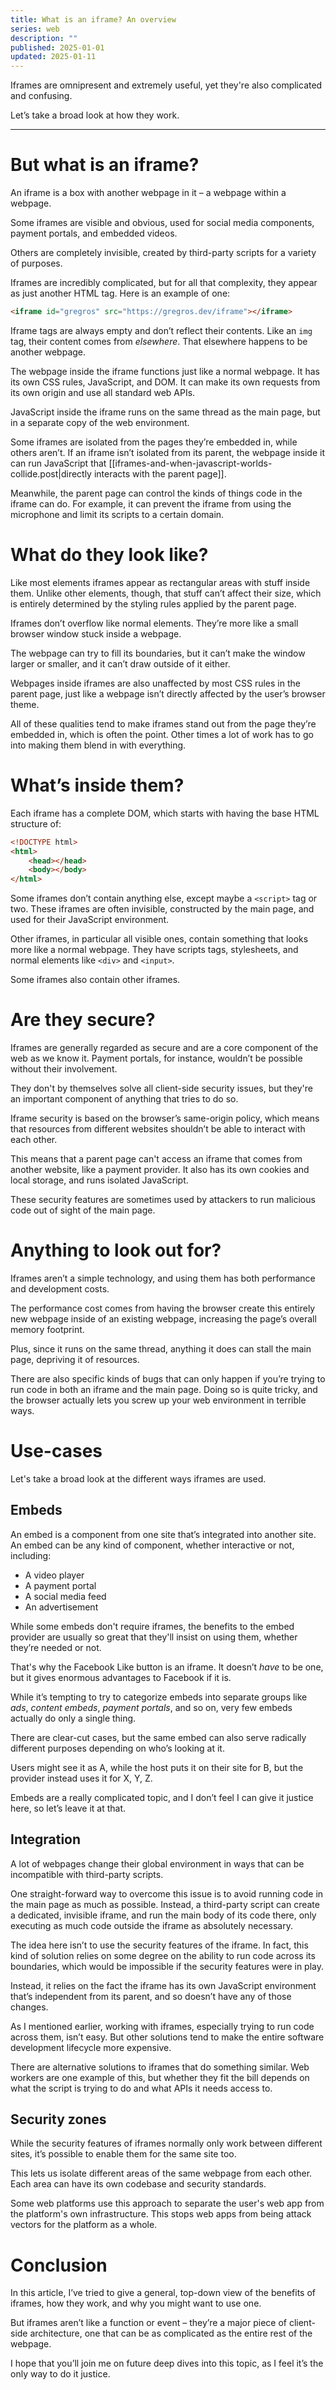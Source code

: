 ```yaml
---
title: What is an iframe? An overview
series: web
description: ""
published: 2025-01-01
updated: 2025-01-11
---
```


Iframes are omnipresent and extremely useful, yet they're also complicated and confusing.

Let’s take a broad look at how they work.

---

# But what is an iframe?
An iframe is a box with another webpage in it – a webpage within a webpage.

Some iframes are visible and obvious, used for social media components, payment portals, and embedded videos.

Others are completely invisible, created by third-party scripts for a variety of purposes.

Iframes are incredibly complicated, but for all that complexity, they appear as just another HTML tag. Here is an example of one:

```html
<iframe id="gregros" src="https://gregros.dev/iframe"></iframe>
```

Iframe tags are always empty and don’t reflect their contents. Like an `img` tag, their content comes from *elsewhere*. That elsewhere happens to be another webpage.

The webpage inside the iframe functions just like a normal webpage. It has its own CSS rules, JavaScript, and DOM. It can make its own requests from its own origin and use all standard web APIs.

JavaScript inside the iframe runs on the same thread as the main page, but in a separate copy of the web environment.

Some iframes are isolated from the pages they’re embedded in, while others aren’t. If an iframe isn’t isolated from its parent, the webpage inside it can run JavaScript that [[iframes-and-when-javascript-worlds-collide.post|directly interacts with the parent page]].

Meanwhile, the parent page can control the kinds of things code in the iframe can do. For example, it can prevent the iframe from using the microphone and limit its scripts to a certain domain.

# What do they look like?
Like most elements iframes appear as rectangular areas with stuff inside them. Unlike other elements, though, that stuff can’t affect their size, which is entirely determined by the styling rules applied by the parent page.

Iframes don’t overflow like normal elements. They’re more like a small browser window stuck inside a webpage.

The webpage can try to fill its boundaries, but it can’t make the window larger or smaller, and it can’t draw outside of it either.

Webpages inside iframes are also unaffected by most CSS rules in the parent page, just like a webpage isn’t directly affected by the user’s browser theme.

All of these qualities tend to make iframes stand out from the page they’re embedded in, which is often the point. Other times a lot of work has to go into making them blend in with everything.

# What’s inside them?
Each iframe has a complete DOM, which starts with having the base HTML structure of:

```html
<!DOCTYPE html>
<html>
    <head></head>
    <body></body>
</html>
```

Some iframes don’t contain anything else, except maybe a `<script>` tag or two. These iframes are often invisible, constructed by the main page, and used for their JavaScript environment.

Other iframes, in particular all visible ones, contain something that looks more like a normal webpage. They have scripts tags, stylesheets, and normal elements like `<div>` and `<input>`.

Some iframes also contain other iframes.

# Are they secure?
Iframes are generally regarded as secure and are a core component of the web as we know it. Payment portals, for instance, wouldn’t be possible without their involvement.

They don't by themselves solve all client-side security issues, but they're an important component of anything that tries to do so.

Iframe security is based on the browser’s same-origin policy, which means that resources from different websites shouldn’t be able to interact with each other.

This means that a parent page can't access an iframe that comes from another website, like a payment provider. It also has its own cookies and local storage, and runs isolated JavaScript.

These security features are sometimes used by attackers to run malicious code out of sight of the main page.

# Anything to look out for?
Iframes aren’t a simple technology, and using them has both performance and development costs.

The performance cost comes from having the browser create this entirely new webpage inside of an existing webpage, increasing the page’s overall memory footprint.

Plus, since it runs on the same thread, anything it does can stall the main page, depriving it of resources.

There are also specific kinds of bugs that can only happen if you’re trying to run code in both an iframe and the main page. Doing so is quite tricky, and the browser actually lets you screw up your web environment in terrible ways.

# Use-cases
Let's take a broad look at the different ways iframes are used.

## Embeds
An embed is a component from one site that’s integrated into another site. An embed can be any kind of component, whether interactive or not, including:

- A video player
- A payment portal
- A social media feed
- An advertisement

While some embeds don't require iframes, the benefits to the embed provider are usually so great that they'll insist on using them, whether they’re needed or not.

That's why the Facebook Like button is an iframe. It doesn’t *have* to be one, but it gives enormous advantages to Facebook if it is.

While it’s tempting to try to categorize embeds into separate groups like *ads*, *content embeds*, *payment portals*, and so on, very few embeds actually do only a single thing.

There are clear-cut cases, but the same embed can also serve radically different purposes depending on who’s looking at it.

Users might see it as A, while the host puts it on their site for B, but the provider instead uses it for X, Y, Z.

Embeds are a really complicated topic, and I don’t feel I can give it justice here, so let’s leave it at that.

## Integration

A lot of webpages change their global environment in ways that can be incompatible with third-party scripts.

One straight-forward way to overcome this issue is to avoid running code in the main page as much as possible. Instead, a third-party script can create a dedicated, invisible iframe, and run the main body of its code there, only executing as much code outside the iframe as absolutely necessary.

The idea here isn’t to use the security features of the iframe. In fact, this kind of solution relies on some degree on the ability to run code across its boundaries, which would be impossible if the security features were in play.

Instead, it relies on the fact the iframe has its own JavaScript environment that’s independent from its parent, and so doesn’t have any of those changes.

As I mentioned earlier, working with iframes, especially trying to run code across them, isn’t easy. But other solutions tend to make the entire software development lifecycle more expensive.

There are alternative solutions to iframes that do something similar. Web workers are one example of this, but whether they fit the bill depends on what the script is trying to do and what APIs it needs access to.

## Security zones

While the security features of iframes normally only work between different sites, it’s possible to enable them for the same site too.

This lets us isolate different areas of the same webpage from each other. Each area can have its own codebase and security standards.

Some web platforms use this approach to separate the user's web app from the platform's own infrastructure. This stops web apps from being attack vectors for the platform as a whole.

# Conclusion

In this article, I’ve tried to give a general, top-down view of the benefits of iframes, how they work, and why you might want to use one.

But iframes aren’t like a function or event – they’re a major piece of client-side architecture, one that can be as complicated as the entire rest of the webpage.

I hope that you’ll join me on future deep dives into this topic, as I feel it’s the only way to do it justice.
